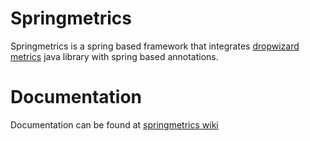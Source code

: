 Springmetrics
=============

Springmetrics is a spring based framework that integrates <a href="http://metrics.codahale.com/">dropwizard metrics</a> java library with spring based annotations.

Documentation
===============

Documentation can be found at <a href="https://github.com/parmodmehta/springmetrics/wiki">springmetrics wiki</a>

